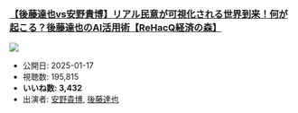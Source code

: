 ### [【後藤達也vs安野貴博】リアル民意が可視化される世界到来！何が起こる？後藤達也のAI活用術【ReHacQ経済の森】](https://www.youtube.com/watch?v=X5XKux5c9TU)
[![](https://img.youtube.com/vi/X5XKux5c9TU/sddefault.jpg)](https://www.youtube.com/watch?v=X5XKux5c9TU)
-   公開日: 2025-01-17
-   視聴数: 195,815
-   **いいね数: 3,432**
-   出演者: [安野貴博](/rehacq_fan/people/安野貴博 "wikilink"), [後藤達也](/rehacq_fan/people/後藤達也 "wikilink")
